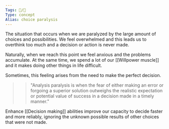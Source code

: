 ```yaml
---
Tags: 📝/🌱
Type: concept
Alias: choice paralysis
---
```


The situation that occurs when we are paralyzed by the large amount of choices and possibilities. We feel overwhelmed and this leads us to overthink too much and a decision or action is never made.

Naturally, when we reach this point we feel anxious and the problems accumulate. At the same time, we spend a lot of our [[Willpower muscle]] and it makes doing other things in life difficult.

Sometimes, this feeling arises from the need to make the perfect decision.

>>"Analysis paralysis is when the fear of either making an error or forgoing a superior solution outweighs the realistic expectation or potential value of success in a decision made in a timely manner."

Enhance [[Decision making]] abilities improve our capacity to decide faster and more reliably, ignoring the unknown possible results of other choices that were not made.